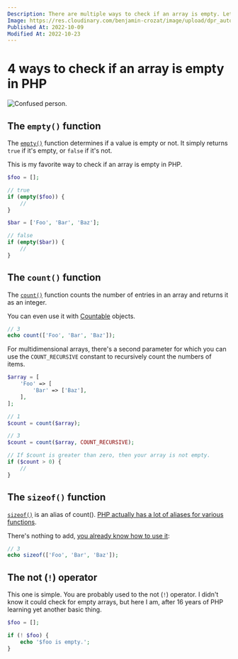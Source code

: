 ```yaml
---
Description: There are multiple ways to check if an array is empty. Let me tell you about each of them and why and when you should use them.
Image: https://res.cloudinary.com/benjamin-crozat/image/upload/dpr_auto,f_auto,q_auto,w_auto/v1667428917/confused_xxboi4.jpg
Published At: 2022-10-09
Modified At: 2022-10-23
---
```


# 4 ways to check if an array is empty in PHP

![Confused person.](https://res.cloudinary.com/benjamin-crozat/image/upload/dpr_auto,f_auto,q_auto,w_auto/v1667428917/confused_xxboi4.jpg)

## The `empty()` function

The [`empty()`](https://www.php.net/empty) function determines if a value is empty or not. It simply returns `true` if it's empty, or `false` if it's not.

This is my favorite way to check if an array is empty in PHP.

```php
$foo = [];

// true
if (empty($foo)) {
    //
}

$bar = ['Foo', 'Bar', 'Baz'];

// false
if (empty($bar)) {
    //
}
```

## The `count()` function

The [`count()`](https://www.php.net/count) function counts the number of entries in an array and returns it as an integer.

You can even use it with [Countable](https://www.php.net/manual/en/class.countable.php) objects.

```php
// 3    
echo count(['Foo', 'Bar', 'Baz']);
```

For multidimensional arrays, there's a second parameter for which you can use the `COUNT_RECURSIVE` constant to recursively count the numbers of items.

```php
$array = [
    'Foo' => [
        'Bar' => ['Baz'],
    ],
];

// 1
$count = count($array);

// 3
$count = count($array, COUNT_RECURSIVE);

// If $count is greater than zero, then your array is not empty.
if ($count > 0) {
    //
}
```

## The `sizeof()` function

[`sizeof()`](https://www.php.net/sizeof) is an alias of count(). [PHP actually has a lot of aliases for various functions](https://www.php.net/manual/en/aliases.php).

There's nothing to add, [you already know how to use it](#the-count-function):

```php
// 3    
echo sizeof(['Foo', 'Bar', 'Baz']);
```

## The not (`!`) operator

This one is simple. You are probably used to the not (`!`) operator. I didn't know it could check for empty arrays, but here I am, after 16 years of PHP learning yet another basic thing.

```php
$foo = [];

if (! $foo) {
    echo '$foo is empty.';
}
```
